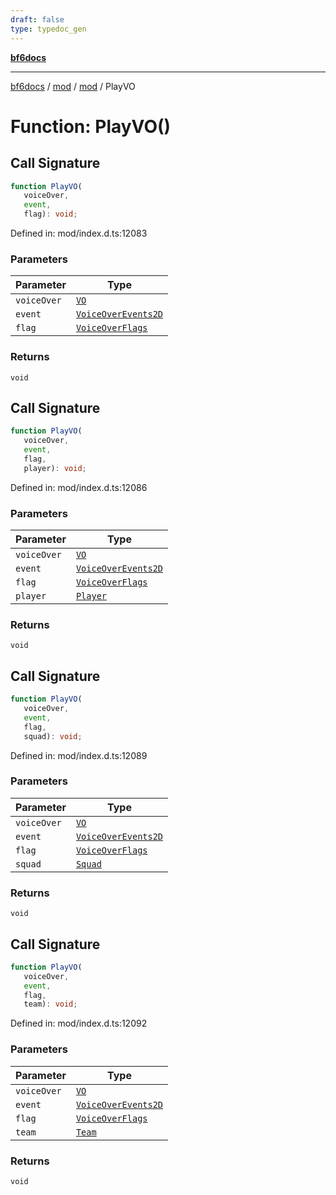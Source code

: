 ```yaml
---
draft: false
type: typedoc_gen
---
```


[**bf6docs**](../../../_index.md)

***

[bf6docs](../../../_index.md) / [mod](../../_index.md) / [mod](../_index.md) / PlayVO

# Function: PlayVO()

## Call Signature

```ts
function PlayVO(
   voiceOver, 
   event, 
   flag): void;
```

Defined in: mod/index.d.ts:12083

### Parameters

| Parameter | Type |
| ------ | ------ |
| `voiceOver` | [`VO`](../VO/_index.md) |
| `event` | [`VoiceOverEvents2D`](../VoiceOverEvents2D/_index.md) |
| `flag` | [`VoiceOverFlags`](../VoiceOverFlags/_index.md) |

### Returns

`void`

## Call Signature

```ts
function PlayVO(
   voiceOver, 
   event, 
   flag, 
   player): void;
```

Defined in: mod/index.d.ts:12086

### Parameters

| Parameter | Type |
| ------ | ------ |
| `voiceOver` | [`VO`](../VO/_index.md) |
| `event` | [`VoiceOverEvents2D`](../VoiceOverEvents2D/_index.md) |
| `flag` | [`VoiceOverFlags`](../VoiceOverFlags/_index.md) |
| `player` | [`Player`](../Player/_index.md) |

### Returns

`void`

## Call Signature

```ts
function PlayVO(
   voiceOver, 
   event, 
   flag, 
   squad): void;
```

Defined in: mod/index.d.ts:12089

### Parameters

| Parameter | Type |
| ------ | ------ |
| `voiceOver` | [`VO`](../VO/_index.md) |
| `event` | [`VoiceOverEvents2D`](../VoiceOverEvents2D/_index.md) |
| `flag` | [`VoiceOverFlags`](../VoiceOverFlags/_index.md) |
| `squad` | [`Squad`](../Squad/_index.md) |

### Returns

`void`

## Call Signature

```ts
function PlayVO(
   voiceOver, 
   event, 
   flag, 
   team): void;
```

Defined in: mod/index.d.ts:12092

### Parameters

| Parameter | Type |
| ------ | ------ |
| `voiceOver` | [`VO`](../VO/_index.md) |
| `event` | [`VoiceOverEvents2D`](../VoiceOverEvents2D/_index.md) |
| `flag` | [`VoiceOverFlags`](../VoiceOverFlags/_index.md) |
| `team` | [`Team`](../Team/_index.md) |

### Returns

`void`
